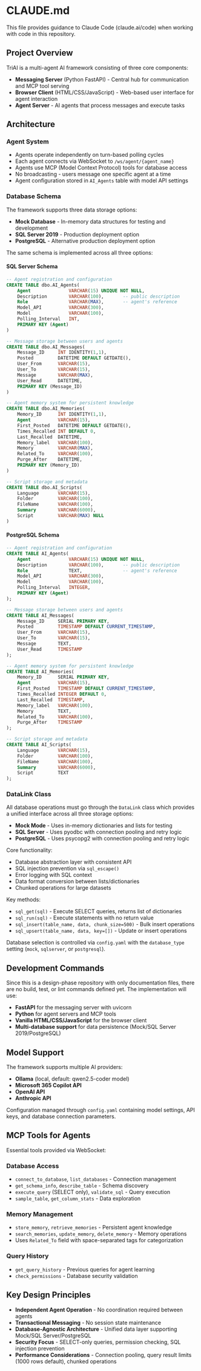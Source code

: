 # CLAUDE.md

This file provides guidance to Claude Code (claude.ai/code) when working with code in this repository.

## Project Overview

TriAI is a multi-agent AI framework consisting of three core components:

- **Messaging Server** (Python FastAPI) - Central hub for communication and MCP tool serving
- **Browser Client** (HTML/CSS/JavaScript) - Web-based user interface for agent interaction  
- **Agent Server** - AI agents that process messages and execute tasks

## Architecture

### Agent System
- Agents operate independently on turn-based polling cycles
- Each agent connects via WebSocket to `/ws/agent/{agent_name}`
- Agents use MCP (Model Context Protocol) tools for database access
- No broadcasting - users message one specific agent at a time
- Agent configuration stored in `AI_Agents` table with model API settings

### Database Schema
The framework supports three data storage options:
- **Mock Database** - In-memory data structures for testing and development
- **SQL Server 2019** - Production deployment option
- **PostgreSQL** - Alternative production deployment option

The same schema is implemented across all three options:

#### SQL Server Schema

```sql
-- Agent registration and configuration
CREATE TABLE dbo.AI_Agents(
    Agent              VARCHAR(15) UNIQUE NOT NULL,
    Description        VARCHAR(100),       -- public description
    Role               VARCHAR(MAX),       -- agent's reference
    Model_API          VARCHAR(300),
    Model              VARCHAR(100),
    Polling_Interval   INT,
    PRIMARY KEY (Agent)
)

-- Message storage between users and agents
CREATE TABLE dbo.AI_Messages(
    Message_ID     INT IDENTITY(1,1),
    Posted         DATETIME DEFAULT GETDATE(),
    User_From      VARCHAR(15),
    User_To        VARCHAR(15),
    Message        VARCHAR(MAX),
    User_Read      DATETIME,
    PRIMARY KEY (Message_ID)
)

-- Agent memory system for persistent knowledge
CREATE TABLE dbo.AI_Memories(
    Memory_ID      INT IDENTITY(1,1),
    Agent          VARCHAR(15),
    First_Posted   DATETIME DEFAULT GETDATE(),
    Times_Recalled INT DEFAULT 0,
    Last_Recalled  DATETIME,
    Memory_label   VARCHAR(100),
    Memory         VARCHAR(MAX),
    Related_To     VARCHAR(100),
    Purge_After    DATETIME,
    PRIMARY KEY (Memory_ID)
)

-- Script storage and metadata
CREATE TABLE dbo.AI_Scripts(
    Language       VARCHAR(15),
    Folder         VARCHAR(100),
    FileName       VARCHAR(100),
    Summary        VARCHAR(6000),
    Script         VARCHAR(MAX) NULL
)
```

#### PostgreSQL Schema

```sql
-- Agent registration and configuration
CREATE TABLE AI_Agents(
    Agent              VARCHAR(15) UNIQUE NOT NULL,
    Description        VARCHAR(100),       -- public description
    Role               TEXT,               -- agent's reference
    Model_API          VARCHAR(300),
    Model              VARCHAR(100),
    Polling_Interval   INTEGER,
    PRIMARY KEY (Agent)
);

-- Message storage between users and agents
CREATE TABLE AI_Messages(
    Message_ID     SERIAL PRIMARY KEY,
    Posted         TIMESTAMP DEFAULT CURRENT_TIMESTAMP,
    User_From      VARCHAR(15),
    User_To        VARCHAR(15),
    Message        TEXT,
    User_Read      TIMESTAMP
);

-- Agent memory system for persistent knowledge
CREATE TABLE AI_Memories(
    Memory_ID      SERIAL PRIMARY KEY,
    Agent          VARCHAR(15),
    First_Posted   TIMESTAMP DEFAULT CURRENT_TIMESTAMP,
    Times_Recalled INTEGER DEFAULT 0,
    Last_Recalled  TIMESTAMP,
    Memory_label   VARCHAR(100),
    Memory         TEXT,
    Related_To     VARCHAR(100),
    Purge_After    TIMESTAMP
);

-- Script storage and metadata
CREATE TABLE AI_Scripts(
    Language       VARCHAR(15),
    Folder         VARCHAR(100),
    FileName       VARCHAR(100),
    Summary        VARCHAR(6000),
    Script         TEXT
);
```

### DataLink Class
All database operations must go through the `DataLink` class which provides a unified interface across all three storage options:
- **Mock Mode** - Uses in-memory dictionaries and lists for testing
- **SQL Server** - Uses pyodbc with connection pooling and retry logic  
- **PostgreSQL** - Uses psycopg2 with connection pooling and retry logic

Core functionality:
- Database abstraction layer with consistent API
- SQL injection prevention via `sql_escape()` 
- Error logging with SQL context
- Data format conversion between lists/dictionaries
- Chunked operations for large datasets

Key methods:
- `sql_get(sql)` - Execute SELECT queries, returns list of dictionaries
- `sql_run(sql)` - Execute statements with no return value
- `sql_insert(table_name, data, chunk_size=500)` - Bulk insert operations
- `sql_upsert(table_name, data, key=[])` - Update or insert operations

Database selection is controlled via `config.yaml` with the `database_type` setting (`mock`, `sqlserver`, or `postgresql`).

## Development Commands

Since this is a design-phase repository with only documentation files, there are no build, test, or lint commands defined yet. The implementation will use:

- **FastAPI** for the messaging server with uvicorn
- **Python** for agent servers and MCP tools
- **Vanilla HTML/CSS/JavaScript** for the browser client
- **Multi-database support** for data persistence (Mock/SQL Server 2019/PostgreSQL)

## Model Support

The framework supports multiple AI providers:
- **Ollama** (local, default: qwen2.5-coder model)
- **Microsoft 365 Copilot API**
- **OpenAI API** 
- **Anthropic API**

Configuration managed through `config.yaml` containing model settings, API keys, and database connection parameters.

## MCP Tools for Agents

Essential tools provided via WebSocket:

### Database Access
- `connect_to_database`, `list_databases` - Connection management
- `get_schema_info`, `describe_table` - Schema discovery  
- `execute_query` (SELECT only), `validate_sql` - Query execution
- `sample_table`, `get_column_stats` - Data exploration

### Memory Management
- `store_memory`, `retrieve_memories` - Persistent agent knowledge
- `search_memories`, `update_memory`, `delete_memory` - Memory operations
- Uses `Related_To` field with space-separated tags for categorization

### Query History
- `get_query_history` - Previous queries for agent learning
- `check_permissions` - Database security validation

## Key Design Principles

- **Independent Agent Operation** - No coordination required between agents
- **Transactional Messaging** - No session state maintenance
- **Database-Agnostic Architecture** - Unified data layer supporting Mock/SQL Server/PostgreSQL
- **Security Focus** - SELECT-only queries, permission checking, SQL injection prevention  
- **Performance Considerations** - Connection pooling, query result limits (1000 rows default), chunked operations
